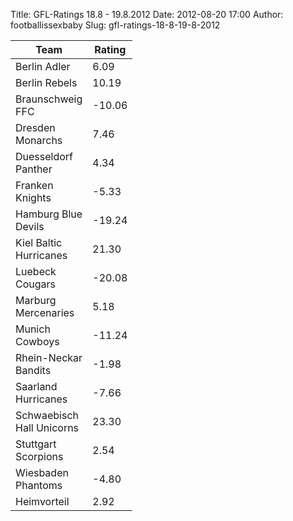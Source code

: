 Title: GFL-Ratings 18.8 - 19.8.2012
Date: 2012-08-20 17:00
Author: footballissexbaby
Slug: gfl-ratings-18-8-19-8-2012

<table class="table"><thead><tr><th width="60">Team</th><th width="20">Rating</th></tr></thead><tbody><tr><td>Berlin Adler</td><td>6.09</td></tr><tr><td>Berlin Rebels</td><td>10.19</td></tr><tr><td>Braunschweig FFC</td><td>-10.06</td></tr><tr><td>Dresden Monarchs</td><td>7.46</td></tr><tr><td>Duesseldorf Panther</td><td>4.34</td></tr><tr><td>Franken Knights</td><td>-5.33</td></tr><tr><td>Hamburg Blue Devils</td><td>-19.24</td></tr><tr><td>Kiel Baltic Hurricanes</td><td>21.30</td></tr><tr><td>Luebeck Cougars</td><td>-20.08</td></tr><tr><td>Marburg Mercenaries</td><td>5.18</td></tr><tr><td>Munich Cowboys</td><td>-11.24</td></tr><tr><td>Rhein-Neckar Bandits</td><td>-1.98</td></tr><tr><td>Saarland Hurricanes</td><td>-7.66</td></tr><tr><td>Schwaebisch Hall Unicorns</td><td>23.30</td></tr><tr><td>Stuttgart Scorpions</td><td>2.54</td></tr><tr><td>Wiesbaden Phantoms</td><td>-4.80</td></tr><tr></tr><tr><td>Heimvorteil</td><td>2.92</td></tr></tbody></table>

